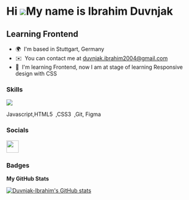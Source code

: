 Hi ![](https://user-images.githubusercontent.com/18350557/176309783-0785949b-9127-417c-8b55-ab5a4333674e.gif)My name is Ibrahim Duvnjak
=======================================================================================================================================

Learning Frontend
-----------------

* 🌍  I'm based in Stuttgart, Germany
* ✉️  You can contact me at [duvnjak.ibrahim2004@gmail.com](mailto:duvnjak.ibrahim2004@gmail.com)
* 🧠  I'm learning Frontend, now I am at stage of learning  Responsive design with CSS

### Skills



 <p align="left">
  <a href="https://skillicons.dev">
    <img src="https://skillicons.dev/icons?i=javascript,html,css,git,figma" />
  </a>
</p>
 Javascript,HTML5 &nbsp,CSS3 &nbsp,Git, Figma

### Socials

<a href="https://www.linkedin.com/in/ibrahim-duvnjak" target="_blank" rel="noreferrer"><img src="https://raw.githubusercontent.com/danielcranney/readme-generator/main/public/icons/socials/linkedin.svg" width="32" height="32" /></a></p>

### Badges

<b>My GitHub Stats</b>

<a href="http://www.github.com/Duvnjak-Ibrahim"><img src="https://github-readme-stats.vercel.app/api?username=Duvnjak-Ibrahim&show_icons=true&hide=&count_private=true&title_color=0891b2&text_color=ffffff&icon_color=0891b2&bg_color=1c1917&hide_border=true&show_icons=true" alt="Duvnjak-Ibrahim's GitHub stats" /></a>
